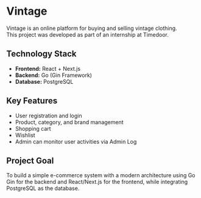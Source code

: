 # Vintage 

Vintage is an online platform for buying and selling vintage clothing.  
This project was developed as part of an internship at Timedoor.

## Technology Stack

- **Frontend:** React + Next.js  
- **Backend:** Go (Gin Framework)  
- **Database:** PostgreSQL  

## Key Features

- User registration and login  
- Product, category, and brand management  
- Shopping cart  
- Wishlist  
- Admin can monitor user activities via Admin Log  

## Project Goal

To build a simple e-commerce system with a modern architecture using Go Gin for the backend and React/Next.js for the frontend, while integrating PostgreSQL as the database.
